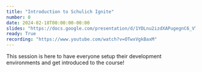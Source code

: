 ```yaml
---
title: "Introduction to Schulich Ignite"
number: 0
date: 2024-02-18T00:00:00-00:00
slides: "https://docs.google.com/presentation/d/1YDLnu2izdXAPugegnC6_VTLPRpyskd-Hcz-Yai4ye9Y/edit?usp=sharing"
ready: True
recording: "https://www.youtube.com/watch?v=OTwxVgkBaxM"
---
```


This session is here to have everyone setup their development environments and get introduced to the course!
